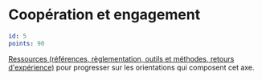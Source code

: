 # Coopération et engagement
```yaml
id: 5
points: 90
```
[Ressources (références, règlementation, outils et méthodes, retours d'expérience)](https://www.optigede.org/sites/default/files/ressources-axe-5-referentiel-economie-circulaire.pdf) pour progresser sur les orientations qui composent cet axe. 

